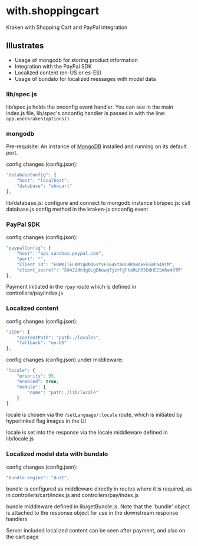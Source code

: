 # with.shoppingcart

Kraken with Shopping Cart and PayPal integration

## Illustrates

* Usage of mongodb for storing product information
* Integration with the PayPal SDK
* Localized content (en-US or es-ES)
* Usage of bundalo for localized messages with model data

### lib/spec.js

lib/spec.js holds the onconfig event handler. You can see in the main index.js file, lib/spec's onconfig handler is passed in with the line:
`app.use(kraken(options))`

### mongodb

Pre-requisite: An instance of [MongoDB](http://www.mongodb.org/downloads) installed and running on its default port.

config changes (config.json):
```javascript
"databaseConfig": {
	"host": "localhost",
	"database": "shocart"
},
```

lib/database.js: configure and connect to mongodb instance
lib/spec.js: call database.js config method in the kraken-js onconfig event

### PayPal SDK

config changes (config.json):
```javascript
"paypalConfig": {
	"host": "api.sandbox.paypal.com",
	"port": "",
	"client_id": "EBWKjlELKMYqRNQ6sYvFo64FtaRLRR5BdHEESmha49TM",
	"client_secret": "EO422dn3gQLgDbuwqTjzrFgFtaRLRR5BdHEESmha49TM"
},
```

Payment initiated in the `/pay` route which is defined in controllers/pay/index.js

### Localized content

config changes (config.json):
```javascript
"i18n": {
	"contentPath": "path:./locales",
	"fallback": "en-US"
},
```

config changes (config.json) under middleware:
```javascript
"locale": {
	"priority": 95,
	"enabled": true,
	"module": {
		"name": "path:./lib/locale"
	}
}
```

locale is chosen via the `/setLanguage/:locale` route, which is initiated by hyperlinked flag images in the UI

locale is set into the response via the locale middleware defined in lib/locale.js

### Localized model data with bundalo

config changes (config.json):
```javascript
"bundle engine": "dust",
```

bundle is configured as middleware directly in routes where it is required, as in controllers/cart/index.js and controllers/pay/index.js

bundle middleware defined in lib/getBundle.js. Note that the 'bundle' object is attached to the response object for use in the downstream response handlers

Server included localized content can be seen after payment, and also on the cart page